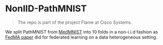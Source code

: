 # NonIID-PathMNIST

>The repo is part of the project Flame at Cisco Systems.

We split PathMNIST from [MedMNIST](https://medmnist.com/) into 10 folds in a non-i.i.d fashion as [FedMA paper](https://arxiv.org/abs/2002.06440) did for federated learning on a data heterogeneous setting.

